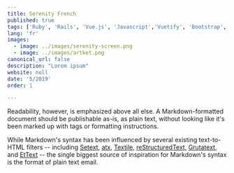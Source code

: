 ```yaml
---
title: Serenity French
published: true
tags: ['Ruby', 'Rails', 'Vue.js', 'Javascript','Vuetify', 'Bootstrap', 'HTML', 'CSS', 'AWS', 'Postgres', 'Circle-Ci', 'Jest', 'Minitest', 'Rspec']
lang: 'fr'
images:
  - image: ../images/serenity-screen.png
  - image: ../images/artket.png
canonical_url: false
description: "Lorem ipsum"
website: null
date: '5/2019'
order: 1

---
```


Readability, however, is emphasized above all else. A Markdown-formatted
document should be publishable as-is, as plain text, without looking
like it's been marked up with tags or formatting instructions.

While Markdown's syntax has been influenced by several existing text-to-HTML filters -- including [Setext](http://docutils.sourceforge.net/mirror/setext.html), [atx](http://www.aaronsw.com/2002/atx/), [Textile](http://textism.com/tools/textile/), [reStructuredText](http://docutils.sourceforge.net/rst.html),
[Grutatext](http://www.triptico.com/software/grutatxt.html), and [EtText](http://ettext.taint.org/doc/) -- the single biggest source of
inspiration for Markdown's syntax is the format of plain text email.


